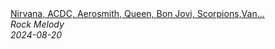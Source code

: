 <!--2024-08-20 13:00:17-->
<div class="yb">
  <a class="nodecor" href="/index.html?rok/nirvana_acdc_aerosmith_queen_bon_jovi_scorpions_van_halen_-_best_classic_rock_of_70s_80s_90s">
    <img class="preview" data-videoid="4CYwuXOiV40" src="https://i1.ytimg.com/vi/4CYwuXOiV40/hqdefault.jpg" align="middle" alt="">
  </a>
  <div class="inlbl text">
    <a class="nodecor" href="/index.html?rok/nirvana_acdc_aerosmith_queen_bon_jovi_scorpions_van_halen_-_best_classic_rock_of_70s_80s_90s">Nirvana, ACDC, Aerosmith, Queen, Bon Jovi, Scorpions,Van...</a><br>
    <i class="smaller2">Rock Melody</i><br>
    <i class="smaller3">2024-08-20</i>
  </div>
</div>
